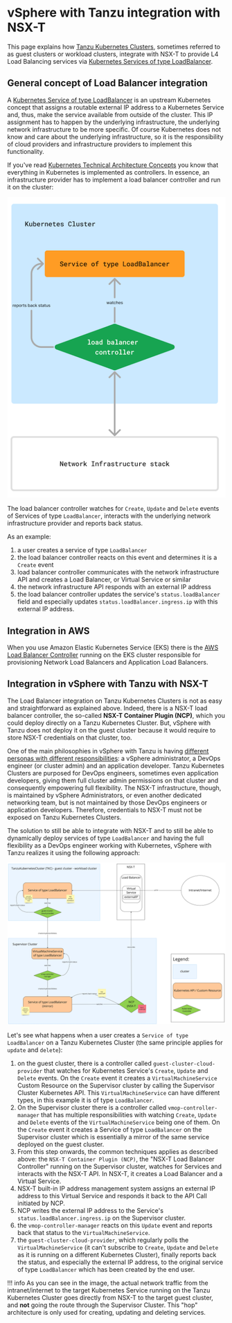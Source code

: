 # vSphere with Tanzu integration with NSX-T

This page explains how [Tanzu Kubernetes Clusters](https://docs.vmware.com/en/VMware-vSphere/7.0/vmware-vsphere-with-tanzu/GUID-4D0D375F-C001-4F1D-AAB1-1789C5577A94.html), sometimes referred to as guest clusters or workload clusters, integrate with NSX-T to provide L4 Load Balancing services via [Kubernetes Services of type LoadBalancer](https://kubernetes.io/docs/concepts/services-networking/service/#loadbalancer).

## General concept of Load Balancer integration

A [Kubernetes Service of type LoadBalancer](https://kubernetes.io/docs/concepts/services-networking/service/#loadbalancer) is an upstream Kubernetes concept that assigns a routable external IP address to a Kubernetes Service and, thus, make the service available from outside of the cluster. This IP assignment has to happen by the underlying infrastructure, the underlying network infrastructure to be more specific. Of course Kubernetes does not know and care about the underlying infrastructure, so it is the responsibility of cloud providers and infrastructure providers to implement this functionality.

If you've read [Kubernetes Technical Architecture Concepts](./../kubernetes/technical-architecture-concepts.md) you know that everything in Kubernetes is implemented as controllers. In essence, an infrastructure provider has to implement a load balancer controller and run it on the cluster:

![Generic Load Balancer Controller](images/generic-load-balancer-controller.png)

The load balancer controller watches for `Create`, `Update` and `Delete` events of Services of type `LoadBalancer`, interacts with the underlying network infrastructure provider and reports back status.

As an example:

1. a user creates a service of type `LoadBalancer`
1. the load balancer controller reacts on this event and determines it is a `Create` event
1. load balancer controller communicates with the network infrastructure API and creates a Load Balancer, or Virtual Service or similar
1. the network infrastructure API responds with an external IP address
1. the load balancer controller updates the service's `status.loadBalancer` field and especially updates `status.loadBalancer.ingress.ip` with this external IP address.

## Integration in AWS

When you use Amazon Elastic Kubernetes Service (EKS) there is the [AWS Load Balancer Controller](https://kubernetes-sigs.github.io/aws-load-balancer-controller/v2.8/) running on the EKS cluster responsible for provisioning Network Load Balancers and Application Load Balancers.

## Integration in vSphere with Tanzu with NSX-T

The Load Balancer integration on Tanzu Kubernetes Clusters is not as easy and straightforward as explained above. Indeed, there is a NSX-T load balancer controller, the so-called **NSX-T Container Plugin (NCP)**, which you could deploy directly on a Tanzu Kubernetes Cluster. But, vSphere with Tanzu does not deploy it on the guest cluster because it would require to store NSX-T credentials on that cluster, too.

One of the main philosophies in vSphere with Tanzu is having [different personas with different responsibilities](https://docs.vmware.com/en/VMware-vSphere/8.0/vsphere-with-tanzu-concepts-planning/GUID-70CAF0BB-1722-4526-9CE7-D5C92C15D7D0.html): a vSphere administrator, a DevOps engineer (or cluster admin) and an application developer. Tanzu Kubernetes Clusters are purposed for DevOps engineers, sometimes even application developers, giving them full cluster admin permissions on that cluster and consequently empowering full flexibility. The NSX-T infrastructure, though, is maintained by vSphere Administrators, or even another dedicated networking team, but is not maintained by those DevOps engineers or application developers. Therefore, credentials to NSX-T must not be exposed on Tanzu Kubernetes Clusters.

The solution to still be able to integrate with NSX-T and to still be able to dynamically deploy services of type `LoadBalancer` and having the full flexibility as a DevOps engineer working with Kubernetes, vSphere with Tanzu realizes it using the following approach:

![vSphere with Tanzu integration with NSX-T](./images/tkgs-nsx-t-integration-ncp.jpeg)

Let's see what happens when a user creates a `Service of type LoadBalancer` on a Tanzu Kubernetes Cluster (the same principle applies for `update` and `delete`):

1. on the guest cluster, there is a controller called `guest-cluster-cloud-provider` that watches for Kubernetes Service's `Create`, `Update` and `Delete` events. On the `Create` event it creates a `VirtualMachineService` Custom Resource on the Supervisor cluster by calling the Supervisor Cluster Kubernetes API. This `VirtualMachineService` can have different types, in this example it is of type `LoadBalancer`.
1. On the Supervisor cluster there is a controller called `vmop-controller-manager` that has multiple responsibilities with watching `Create`, `Update` and `Delete` events of the `VirtualMachineService` being one of them. On the `Create` event it creates a Service of type `LoadBalancer` on the Supervisor cluster which is essentially a mirror of the same service deployed on the guest cluster.
1. From this step onwards, the common techniques applies as described above: the `NSX-T Container Plugin (NCP)`, the "NSX-T Load Balancer Controller" running on the Supervisor cluster, watches for Services and interacts with the NSX-T API. In NSX-T, it creates a Load Balancer and a Virtual Service.
1. NSX-T built-in IP address management system assigns an external IP address to this Virtual Service and responds it back to the API Call initiated by NCP.
1. NCP writes the external IP address to the Service's `status.loadBalancer.ingress.ip` on the Supervisor cluster.
1. the `vmop-controller-manager` reacts on this `Update` event and reports back that status to the `VirtualMachineService`.
1. the `guest-cluster-cloud-provider`, which regularly polls the `VirtualMachineService` (it can't subscribe to `Create`, `Update` and `Delete` as it is running on a different Kubernetes Cluster), finally reports back the status, and especially the external IP address, to the original service of type `LoadBalancer` which has been created by the end user.

!!! info
    As you can see in the image, the actual network traffic from the intranet/internet to the target Kubernetes Service running on the Tanzu Kubernetes Cluster goes directly from NSX-T to the target guest cluster, and **not** going the route through the Supervisor Cluster. This "hop" architecture is only used for creating, updating and deleting services.
